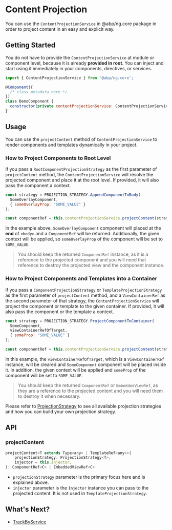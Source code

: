 # Content Projection

You can use the `ContentProjectionService` in @abp/ng.core package in order to project content in an easy and explicit way.

## Getting Started

You do not have to provide the `ContentProjectionService` at module or component level, because it is already **provided in root**. You can inject and start using it immediately in your components, directives, or services.

```js
import { ContentProjectionService } from '@abp/ng.core';

@Component({
  /* class metadata here */
})
class DemoComponent {
  constructor(private contentProjectionService: ContentProjectionService) {}
}
```

## Usage

You can use the `projectContent` method of `ContentProjectionService` to render components and templates dynamically in your project.

### How to Project Components to Root Level

If you pass a `RootComponentProjectionStrategy` as the first parameter of `projectContent` method, the `ContentProjectionService` will resolve the projected component and place it at the root level. If provided, it will also pass the component a context.

```js
const strategy = PROJECTION_STRATEGY.AppendComponentToBody(
  SomeOverlayComponent,
  { someOverlayProp: "SOME_VALUE" }
);

const componentRef = this.contentProjectionService.projectContent(strategy);
```

In the example above, `SomeOverlayComponent` component will placed at the **end** of `<body>` and a `ComponentRef` will be returned. Additionally, the given context will be applied, so `someOverlayProp` of the component will be set to `SOME_VALUE`.

> You should keep the returned `ComponentRef` instance, as it is a reference to the projected component and you will need that reference to destroy the projected view and the component instance.

### How to Project Components and Templates into a Container

If you pass a `ComponentProjectionStrategy` or `TemplateProjectionStrategy` as the first parameter of `projectContent` method, and a `ViewContainerRef` as the second parameter of that strategy, the `ContentProjectionService` will project the component or template to the given container. If provided, it will also pass the component or the template a context.

```js
const strategy = PROJECTION_STRATEGY.ProjectComponentToContainer(
  SomeComponent,
  viewContainerRefOfTarget,
  { someProp: "SOME_VALUE" }
);

const componentRef = this.contentProjectionService.projectContent(strategy);
```

In this example, the `viewContainerRefOfTarget`, which is a `ViewContainerRef` instance, will be cleared and `SomeComponent` component will be placed inside it. In addition, the given context will be applied and `someProp` of the component will be set to `SOME_VALUE`.

> You should keep the returned `ComponentRef` or `EmbeddedViewRef`, as they are a reference to the projected content and you will need them to destroy it when necessary.

Please refer to [ProjectionStrategy](./Projection-Strategy.md) to see all available projection strategies and how you can build your own projection strategy.

## API

### projectContent

```js
projectContent<T extends Type<any> | TemplateRef<any>>(
    projectionStrategy: ProjectionStrategy<T>,
    injector = this.injector,
): ComponentRef<C> | EmbeddedViewRef<C>
```

- `projectionStrategy` parameter is the primary focus here and is explained above.
- `injector` parameter is the `Injector` instance you can pass to the projected content. It is not used in `TemplateProjectionStrategy`.


## What's Next?

- [TrackByService](./Track-By-Service.md)
